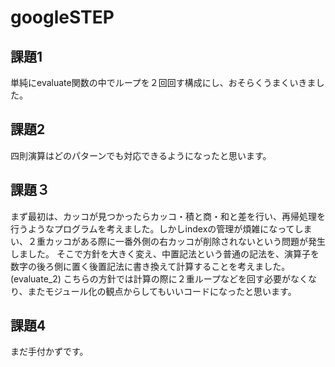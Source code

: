 # googleSTEP

## 課題1
単純にevaluate関数の中でループを２回回す構成にし、おそらくうまくいきました。


## 課題2
四則演算はどのパターンでも対応できるようになったと思います。

## 課題３
まず最初は、カッコが見つかったらカッコ・積と商・和と差を行い、再帰処理を行うようなプログラムを考えました。しかしindexの管理が煩雑になってしまい、２重カッコがある際に一番外側の右カッコが削除されないという問題が発生しました。
そこで方針を大きく変え、中置記法という普通の記法を、演算子を数字の後ろ側に置く後置記法に書き換えて計算することを考えました。(evaluate_2)
こちらの方針では計算の際に２重ループなどを回す必要がなくなり、またモジュール化の観点からしてもいいコードになったと思います。

## 課題4
まだ手付かずです。
